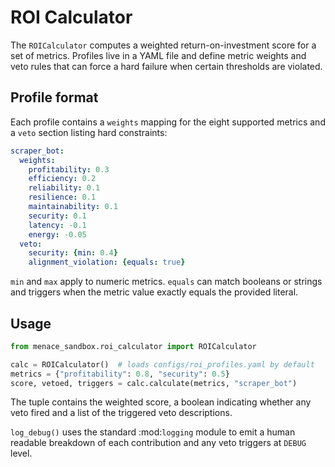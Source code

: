 # ROI Calculator

The `ROICalculator` computes a weighted return-on-investment score for a
set of metrics. Profiles live in a YAML file and define metric weights and
veto rules that can force a hard failure when certain thresholds are
violated.

## Profile format

Each profile contains a `weights` mapping for the eight supported metrics and
a `veto` section listing hard constraints:

```yaml
scraper_bot:
  weights:
    profitability: 0.3
    efficiency: 0.2
    reliability: 0.1
    resilience: 0.1
    maintainability: 0.1
    security: 0.1
    latency: -0.1
    energy: -0.05
  veto:
    security: {min: 0.4}
    alignment_violation: {equals: true}
```

`min` and `max` apply to numeric metrics. `equals` can match booleans or
strings and triggers when the metric value exactly equals the provided
literal.

## Usage

```python
from menace_sandbox.roi_calculator import ROICalculator

calc = ROICalculator()  # loads configs/roi_profiles.yaml by default
metrics = {"profitability": 0.8, "security": 0.5}
score, vetoed, triggers = calc.calculate(metrics, "scraper_bot")
```

The tuple contains the weighted score, a boolean indicating whether any veto
fired and a list of the triggered veto descriptions.

`log_debug()` uses the standard :mod:`logging` module to emit a human readable
breakdown of each contribution and any veto triggers at ``DEBUG`` level.
